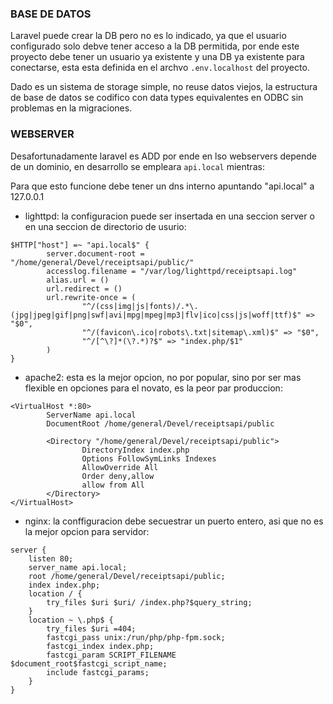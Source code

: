 

### BASE DE DATOS

Laravel puede crear la DB pero no es lo indicado, ya que el usuario 
configurado solo debve tener acceso a la DB permitida, por ende este 
proyecto debe tener un usuario ya existente y una DB ya existente para 
conectarse, esta esta definida en el archvo `.env.localhost`
del proyecto.

Dado es un sistema de storage simple, no reuse datos viejos, la
estructura de base de datos se codifico con data types equivalentes 
en ODBC sin problemas en la migraciones.

### WEBSERVER

Desafortunadamente laravel es ADD por ende en lso webservers depende 
de un dominio, en desarrollo se empleara `api.local` mientras:

Para que esto funcione debe tener un dns interno apuntando "api.local" a 127.0.0.1

* lighttpd: la configuracion puede ser insertada en una seccion server 
o en una seccion de directorio de usurio:

```
$HTTP["host"] =~ "api.local$" {
        server.document-root = "/home/general/Devel/receiptsapi/public/"
        accesslog.filename = "/var/log/lighttpd/receiptsapi.log"
        alias.url = ()
        url.redirect = ()
        url.rewrite-once = (
                "^/(css|img|js|fonts)/.*\.(jpg|jpeg|gif|png|swf|avi|mpg|mpeg|mp3|flv|ico|css|js|woff|ttf)$" => "$0",
                "^/(favicon\.ico|robots\.txt|sitemap\.xml)$" => "$0",
                "^/[^\?]*(\?.*)?$" => "index.php/$1"
        )
}
```

* apache2: esta es la mejor opcion, no por popular, sino por ser mas 
flexible en opciones para el novato, es la peor par produccion:

```
<VirtualHost *:80>
        ServerName api.local
        DocumentRoot /home/general/Devel/receiptsapi/public

        <Directory "/home/general/Devel/receiptsapi/public">
                DirectoryIndex index.php
                Options FollowSymLinks Indexes
                AllowOverride All
                Order deny,allow
                allow from All
        </Directory>
</VirtualHost>
```

* nginx: la conffiguracion debe secuestrar un puerto entero, asi que 
no es la mejor opcion para servidor:

```
server {
    listen 80;
    server_name api.local;
    root /home/general/Devel/receiptsapi/public;
    index index.php;
    location / {
        try_files $uri $uri/ /index.php?$query_string;
    }
    location ~ \.php$ {
        try_files $uri =404;
        fastcgi_pass unix:/run/php/php-fpm.sock;
        fastcgi_index index.php;
        fastcgi_param SCRIPT_FILENAME $document_root$fastcgi_script_name;
        include fastcgi_params;
    }
}
```

